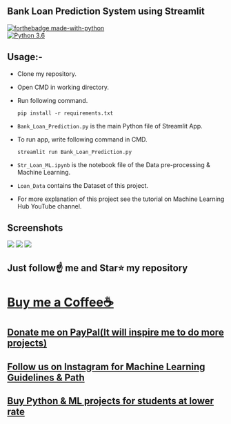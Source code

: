 ##  Bank Loan Prediction System using Streamlit

[![forthebadge made-with-python](http://ForTheBadge.com/images/badges/made-with-python.svg)](https://www.python.org/)                 
[![Python 3.6](https://img.shields.io/badge/python-3.6-blue.svg)](https://www.python.org/downloads/release/python-360/)   

## Usage:-

- Clone my repository.
- Open CMD in working directory.
- Run following command.

  ```
  pip install -r requirements.txt
  ```
- `Bank_Loan_Prediction.py` is the main Python file of Streamlit App. 
- To run app, write following command in CMD.

  ```
  streamlit run Bank_Loan_Prediction.py
  ```
- `Str_Loan_ML.ipynb` is the notebook file of the Data pre-processing & Machine Learning.
- `Loan_Data` contains the Dataset of this project.
- For more explanation of this project see the tutorial on Machine Learning Hub YouTube channel.

## Screenshots

<img src="https://github.com/Spidy20/Streamlit_Bank_Loan_Prediction/blob/master/sc1.png">
<img src="https://github.com/Spidy20/Streamlit_Bank_Loan_Prediction/blob/master/sc2.png">
<img src="https://github.com/Spidy20/Streamlit_Bank_Loan_Prediction/blob/master/sc3.png">

## Just follow☝️ me and Star⭐ my repository 

# [Buy me a Coffee☕](https://www.buymeacoffee.com/spidy20)
## [Donate me on PayPal(It will inspire me to do more projects)](https://www.paypal.me/spidy1820)
## [Follow us on Instagram for Machine Learning Guidelines & Path](https://www.instagram.com/machine_learning_hub.ai/)
## [Buy Python & ML projects for students at lower rate](https://www.instamojo.com/kushalbhavsar1820)
